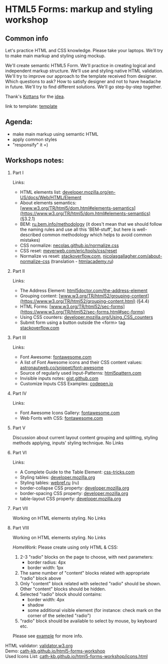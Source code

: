 # HTML5 Forms: markup and styling workshop

## Common info
Let's practice HTML and CSS knowledge. Please take your laptops. We'll try to make main markup and styling using mockup.

We'll create semantic HTML5 Form. We'll practice in creating logical and independent markup structure. We'll use and styling native HTML validation. We'll try to improve our approach to the template received from designer. Which questions to ask? How to satisfy designer and not to have headache in future. We'll try to find different solutions. We'll go step-by-step together.

Thank's [Kottans](https://github.com/kottans) for the [idea](https://github.com/kottans/frontend/blob/master/test11.md).

link to template: [template](https://dribbble.com/shots/1322677-Checkout-Page/attachments/186093)

## Agenda:

 - make main markup using semantic HTML
 - apply common styles
 - "responsify" it =)


## Workshops notes:

1. Part I
 
   Links:
    * HTML elements list: [developer.mozilla.org/en-US/docs/Web/HTML/Element](https://developer.mozilla.org/en-US/docs/Web/HTML/Element)
    * About elements semantics: [www.w3.org/TR/html5/dom.html#elements-semantics](https://www.w3.org/TR/html5/dom.html#elements-semantics) (§3.2.1)
    * BEM: [ru.bem.info/methodology](https://ru.bem.info/methodology/) (it does't mean that we should follow the naming rules and use all this 'BEM-stuff', but here is well-described common methodology which helps to avoid common mistakes)
    * CSS normalize: [necolas.github.io/normalize.css](http://necolas.github.io/normalize.css/)
    * CSS reset: [meyerweb.com/eric/tools/css/reset](https://meyerweb.com/eric/tools/css/reset/)
    * Normalize vs reset: [stackoverflow.com](https://stackoverflow.com/questions/6887336/what-is-the-difference-between-normalize-css-and-reset-css), [nicolasgallagher.com/about-normalize-css](http://nicolasgallagher.com/about-normalize-css/) (translation - [htmlacademy.ru](https://htmlacademy.ru/blog/64-about-normalize-css))

2. Part II

    Links:
     * The Address Element: [html5doctor.com/the-address-element](http://html5doctor.com/the-address-element/)
     * Grouping content: [www.w3.org/TR/html52/grouping-content](https://www.w3.org/TR/html52/grouping-content.html) (§4.4)
     * HTML Forms: [www.w3.org/TR/html52/sec-forms](https://www.w3.org/TR/html52/sec-forms.html#sec-forms)
     * Using CSS counters: [developer.mozilla.org/Using_CSS_counters](https://developer.mozilla.org/en-US/docs/Web/CSS/CSS_Lists_and_Counters/Using_CSS_counters)
     * Submit form using a button outside the &lt;form&gt; tag [stackoverflow.com](https://stackoverflow.com/questions/7020659/submit-form-using-a-button-outside-the-form-tag)

3. Part III

    Links:
     * Font Awesome: [fontawesome.com](https://fontawesome.com/)
     * A list of Font Awesome icons and their CSS content values: [astronautweb.co/snippet/font-awesome](http://astronautweb.co/snippet/font-awesome/)
     * Source of regularly used Input-Patterns: [html5pattern.com](http://html5pattern.com/)
     * Invisible inputs notes: [gist.github.com](https://gist.github.com/AMashoshyna/04acd985e473f2b1b53b8804c6b821d7)
     * Customize Inputs CSS Examples: [codepen.io](https://codepen.io/Cath-kb/pen/mxONvw?editors=1100)

4. Part IV

    Links:
     * Font Awesome Icons Gallery: [fontawesome.com](https://fontawesome.com/icons?d=gallery)
     * Web Fonts with CSS: [fontawesome.com](https://fontawesome.com/get-started/web-fonts-with-css)

5. Part V

    Discussion about current layout content grouping and splitting, styling methods applying, inputs' styling technique. No Links

6. Part VI

    Links:
     * A Complete Guide to the Table Element: [css-tricks.com](https://css-tricks.com/complete-guide-table-element/)
     * Styling tables: [developer.mozilla.org](https://developer.mozilla.org/en-US/docs/Learn/CSS/Styling_boxes/Styling_tables)
     * Styling tables: [webref.ru](https://webref.ru/layout/html5-css3/table/style) (ru)
     * border-collapse CSS property: [developer.mozilla.org](https://developer.mozilla.org/en-US/docs/Web/CSS/border-collapse)
     * border-spacing CSS property: [developer.mozilla.org](https://developer.mozilla.org/en-US/docs/Web/CSS/border-spacing)
     * table-layout CSS property: [developer.mozilla.org](https://developer.mozilla.org/en-US/docs/Web/CSS/table-layout)

7. Part VII

    Working on HTML elements styling. No Links
    
8. Part VIII

    Working on HTML elements styling. No Links
    
    *HomeWork*: Please create using only HTML & CSS:
     
     1. 2-3 "radio" blocks on the page to choose, with next parameters:
        - border radius: 4px
        - border width: 1px
     2. The same number of "content" blocks related with appropriate "radio" block above
     3. Only "content" block related with selected "radio" should be shown. Other "content" blocks should be hidden.
     4. Selected "radio" block should contains:
        - border width: 4px
        - shadow
        - some additional visible element (for instance: check mark on the corner of the selected "radio")
     5. "radio" block should be available to select by mouse, by keyboard etc.
        
     Please see [example](https://codepen.io/Cath-kb/full/wjjWqd/) for more info.

HTML validator: [validator.w3.org](https://validator.w3.org)  
Demo: [cath-kb.github.io/html5-forms-workshop](https://cath-kb.github.io/html5-forms-workshop/index.html)  
Used Icons List: [cath-kb.github.io/html5-forms-workshop/icons.html](https://cath-kb.github.io/html5-forms-workshop/icons.html)



